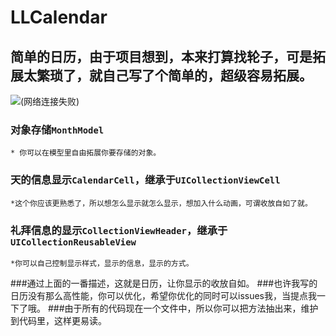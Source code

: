# LLCalendar
## 简单的日历，由于项目想到，本来打算找轮子，可是拓展太繁琐了，就自己写了个简单的，超级容易拓展。

![(网络连接失败)](https://github.com/LvJianfeng/LLNoDataView/blob/master/Screen1_2.png)

### 对象存储`MonthModel`
    * 你可以在模型里自由拓展你要存储的对象。
  
### 天的信息显示`CalendarCell`，继承于`UICollectionViewCell`
    *这个你应该更熟悉了，所以想怎么显示就怎么显示，想加入什么动画，可谓收放自如了就。
  
### 礼拜信息的显示`CollectionViewHeader`，继承于`UICollectionReusableView`
    *你可以自己控制显示样式，显示的信息，显示的方式。

###通过上面的一番描述，这就是日历，让你显示的收放自如。
###也许我写的日历没有那么高性能，你可以优化，希望你优化的同时可以issues我，当提点我一下了哦。
###由于所有的代码现在一个文件中，所以你可以把方法抽出来，维护到代码里，这样更易读。



